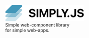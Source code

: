 <img src="docs/images/logo.png" width="250px"><br>
Simple web-component library<br>for simple web-apps.<br><br>

<center>
    <repl-component id="pxen71pu7juv1ie" download="false"></replcomponent>
</center>
